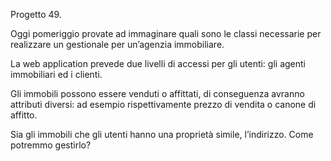 Progetto 49.

Oggi pomeriggio provate ad immaginare quali sono le classi necessarie per realizzare un gestionale per un’agenzia immobiliare.  

La web application prevede due livelli di accessi per gli utenti: gli agenti immobiliari ed i clienti.  

Gli immobili possono essere venduti o affittati, di conseguenza avranno attributi diversi: ad esempio rispettivamente prezzo di vendita o canone di affitto.  

Sia gli immobili che gli utenti hanno una proprietà simile, l’indirizzo. Come potremmo gestirlo?